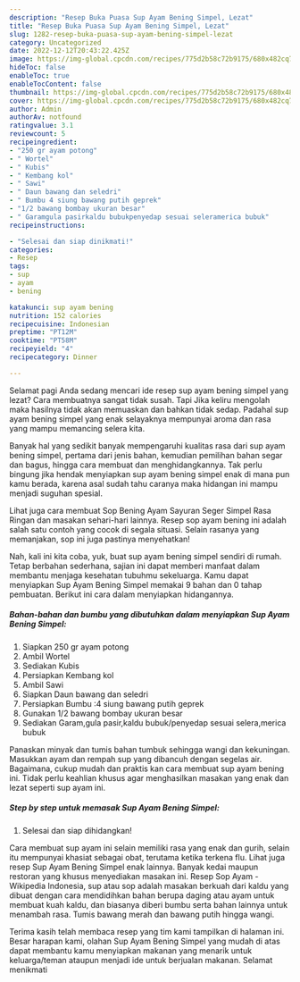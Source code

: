 ```yaml
---
description: "Resep Buka Puasa Sup Ayam Bening Simpel, Lezat"
title: "Resep Buka Puasa Sup Ayam Bening Simpel, Lezat"
slug: 1282-resep-buka-puasa-sup-ayam-bening-simpel-lezat
category: Uncategorized
date: 2022-12-12T20:43:22.425Z
image: https://img-global.cpcdn.com/recipes/775d2b58c72b9175/680x482cq70/sup-ayam-bening-simpel-foto-resep-utama.jpg
hideToc: false
enableToc: true
enableTocContent: false
thumbnail: https://img-global.cpcdn.com/recipes/775d2b58c72b9175/680x482cq70/sup-ayam-bening-simpel-foto-resep-utama.jpg
cover: https://img-global.cpcdn.com/recipes/775d2b58c72b9175/680x482cq70/sup-ayam-bening-simpel-foto-resep-utama.jpg
author: Admin
authorAv: notfound
ratingvalue: 3.1
reviewcount: 5
recipeingredient:
- "250 gr ayam potong"
- " Wortel"
- " Kubis"
- " Kembang kol"
- " Sawi"
- " Daun bawang dan seledri"
- " Bumbu 4 siung bawang putih geprek"
- "1/2 bawang bombay ukuran besar"
- " Garamgula pasirkaldu bubukpenyedap sesuai seleramerica bubuk"
recipeinstructions:

- "Selesai dan siap dinikmati!"
categories:
- Resep
tags:
- sup
- ayam
- bening

katakunci: sup ayam bening 
nutrition: 152 calories
recipecuisine: Indonesian
preptime: "PT12M"
cooktime: "PT58M"
recipeyield: "4"
recipecategory: Dinner

---
```



Selamat pagi Anda sedang mencari ide resep sup ayam bening simpel yang lezat? Cara membuatnya sangat tidak susah. Tapi Jika keliru mengolah maka hasilnya tidak akan memuaskan dan bahkan tidak sedap. Padahal sup ayam bening simpel yang enak selayaknya mempunyai aroma dan rasa yang mampu memancing selera kita.


Banyak hal yang sedikit banyak mempengaruhi kualitas rasa dari sup ayam bening simpel, pertama dari jenis bahan, kemudian pemilihan bahan segar dan bagus, hingga cara membuat dan menghidangkannya. Tak perlu bingung jika hendak menyiapkan sup ayam bening simpel enak di mana pun kamu berada, karena asal sudah tahu caranya maka hidangan ini mampu menjadi suguhan spesial.

Lihat juga cara membuat Sop Bening Ayam Sayuran Seger Simpel Rasa Ringan dan masakan sehari-hari lainnya. Resep sop ayam bening ini adalah salah satu contoh yang cocok di segala situasi. Selain rasanya yang memanjakan, sop ini juga pastinya menyehatkan!


Nah, kali ini kita coba, yuk, buat sup ayam bening simpel sendiri di rumah. Tetap berbahan sederhana, sajian ini dapat memberi manfaat dalam membantu menjaga kesehatan tubuhmu sekeluarga. Kamu dapat menyiapkan Sup Ayam Bening Simpel memakai 9 bahan dan 0 tahap pembuatan. Berikut ini cara dalam menyiapkan hidangannya.

<!--inarticleads1-->

##### Bahan-bahan dan bumbu yang dibutuhkan dalam menyiapkan Sup Ayam Bening Simpel:

1. Siapkan 250 gr ayam potong
1. Ambil  Wortel
1. Sediakan  Kubis
1. Persiapkan  Kembang kol
1. Ambil  Sawi
1. Siapkan  Daun bawang dan seledri
1. Persiapkan  Bumbu :4 siung bawang putih geprek
1. Gunakan 1/2 bawang bombay ukuran besar
1. Sediakan  Garam,gula pasir,kaldu bubuk/penyedap sesuai selera,merica bubuk


Panaskan minyak dan tumis bahan tumbuk sehingga wangi dan kekuningan. Masukkan ayam dan rempah sup yang dibancuh dengan segelas air. Bagaimana, cukup mudah dan praktis kan cara membuat sup ayam bening ini. Tidak perlu keahlian khusus agar menghasilkan masakan yang enak dan lezat seperti sup ayam ini. 

<!--inarticleads2-->

##### Step by step untuk memasak Sup Ayam Bening Simpel:


1. Selesai dan siap dihidangkan!

Cara membuat sup ayam ini selain memiliki rasa yang enak dan gurih, selain itu mempunyai khasiat sebagai obat, terutama ketika terkena flu. Lihat juga resep Sup Ayam Bening Simpel enak lainnya. Banyak kedai maupun restoran yang khusus menyediakan masakan ini. Resep Sop Ayam - Wikipedia Indonesia, sup atau sop adalah masakan berkuah dari kaldu yang dibuat dengan cara mendidihkan bahan berupa daging atau ayam untuk membuat kuah kaldu, dan biasanya diberi bumbu serta bahan lainnya untuk menambah rasa. Tumis bawang merah dan bawang putih hingga wangi. 

Terima kasih telah membaca resep yang tim kami tampilkan di halaman ini. Besar harapan kami, olahan Sup Ayam Bening Simpel yang mudah di atas dapat membantu kamu menyiapkan makanan yang menarik untuk keluarga/teman ataupun menjadi ide untuk berjualan makanan. Selamat menikmati
